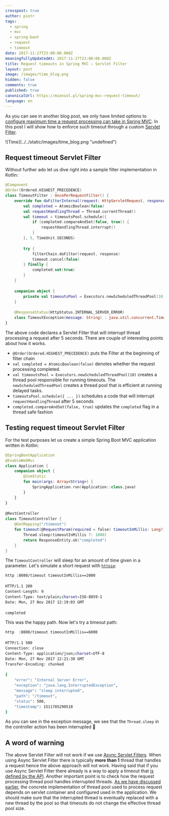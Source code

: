 ```yaml
---
crosspost: true
author: piotr
tags:
  - spring
  - mvc
  - spring-boot
  - request
  - timeout
date: 2017-11-27T23:00:00.000Z
meaningfullyUpdatedAt: 2017-11-27T23:00:00.000Z
title: Request timeouts in Spring MVC – Servlet Filter
layout: post
image: /images/time_blog.png
hidden: false
comments: true
published: true
canonicalUrl: https://miensol.pl/spring-mvc-request-timeout/
language: en
---
```

As you can see in another blog post, we only have limited options to [configure maximum time a request processing can take in Spring MVC](/blog/spring-mvc-thread-pool-timeouts/). In this post I will show how to enforce such timeout through a custom  [Servlet Filter](https://docs.oracle.com/cd/B14099_19/web.1012/b14017/filters.htm).

<div className="image">![Time](../../static/images/time_blog.png "undefined")</div>

## Request timeout Servlet Filter

Without further ado let us dive right into a sample filter implementation in Kotlin:

```kotlin
@Component
@Order(Ordered.HIGHEST_PRECEDENCE)
class TimeoutFilter : OncePerRequestFilter() {
    override fun doFilterInternal(request: HttpServletRequest, response: HttpServletResponse, filterChain: FilterChain) {
        val completed = AtomicBoolean(false)
        val requestHandlingThread = Thread.currentThread()
        val timeout = timeoutsPool.schedule({
            if (completed.compareAndSet(false, true)) {
                requestHandlingThread.interrupt()
            }
        }, 5, TimeUnit.SECONDS)

        try {
            filterChain.doFilter(request, response)
            timeout.cancel(false)
        } finally {
            completed.set(true)
        }
    }

    companion object {
        private val timeoutsPool = Executors.newScheduledThreadPool(10)
    }

    @ResponseStatus(HttpStatus.INTERNAL_SERVER_ERROR)
    class TimeoutException(message: String) : java.util.concurrent.TimeoutException(message)
}
```

The above code declares a Servlet Filter that will interrupt thread processing a request after 5 seconds. There are couple of interesting points about how it works.

* `@Order(Ordered.HIGHEST_PRECEDENCE)` puts the Filter at the beginning of filter chain
* `val completed = AtomicBoolean(false)` denotes whether the request processing completed. 
* `val timeoutsPool = Executors.newScheduledThreadPool(10)` creates a thread pool responsible for running timeouts. The `newScheduledThreadPool` creates a thread pool that is efficient at running delayed tasks.
* `timeoutsPool.schedule({ ... })` schedules a code that will interrupt `requestHandlingThread` after 5 seconds
* `completed.compareAndSet(false, true)` updates the `completed` flag in a thread safe fashion

## Testing request timeout Servlet Filter

For the test purposes let us create a simple Spring Boot MVC application written in Kotlin:

```kotlin
@SpringBootApplication
@EnableWebMvc
class Application {
    companion object {
        @JvmStatic
        fun main(args: Array<String>) {
            SpringApplication.run(Application::class.java)
        }
    }
}

@RestController
class TimeoutController {
    @GetMapping("/timeout")
    fun timeout(@RequestParam(required = false) timeoutInMillis: Long?): ResponseEntity<*> {
        Thread.sleep(timeoutInMillis ?: 1000)
        return ResponseEntity.ok("completed")
    }
}
```

The `TimeoutController` will sleep for an amount of time given in a parameter. Let's simulate a short request with [`httpie`](https://httpie.org/):

```bash
http :8080/timeout timeoutInMillis==2000

HTTP/1.1 200 
Content-Length: 9
Content-Type: text/plain;charset=ISO-8859-1
Date: Mon, 27 Nov 2017 12:19:03 GMT

completed
```

This was the happy path. Now let's try a timeout path:

```bash
http  :8080/timeout timeoutInMillis==6000       

HTTP/1.1 500 
Connection: close
Content-Type: application/json;charset=UTF-8
Date: Mon, 27 Nov 2017 12:21:30 GMT
Transfer-Encoding: chunked

{
    "error": "Internal Server Error",
    "exception": "java.lang.InterruptedException",
    "message": "sleep interrupted",
    "path": "/timeout",
    "status": 500,
    "timestamp": 1511785290518
}
```

As you can see in the exception message, we see that the `Thread.sleep` in the controller action has been interrupted 🎉

## A word of warning

The above Servlet Filter will not work if we use [Async Servlet Filters](https://docs.oracle.com/javaee/7/tutorial/servlets012.htm). When using Async Servlet Filter there is typically **more than 1** thread that handles a request hence the above approach will not work. Having said that if you use Async Servlet Filter there already is a way to apply a timeout that [is defined by the API](https://docs.oracle.com/javaee/6/api/javax/servlet/AsyncContext.html#setTimeout(long)). Another important point is to check how the request processing thread pool handles interrupted threads. [As we have discussed earlier](/blog/spring-mvc-thread-pool-timeouts/), the concrete implementation of thread pool used to process request depends on servlet container and configured used in the application. We should make sure that the interrupted thread is eventually replaced with a new thread by the pool so that timeouts do not change the effective thread pool size.
